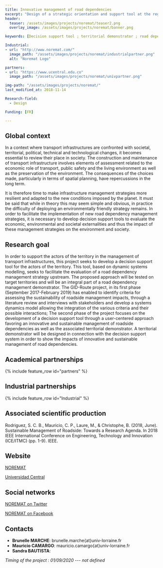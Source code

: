 ```yaml
---
title: Innovative management of road dependencies
excerpt: "Design of a strategic orientation and support tool at the regional level for the rational management of roadsides"
header:
  teaser: /assets/images/projects/noremat/teaser2.png
  overlay_image: /assets/images/projects/noremat/banner.png

keywords: [Decision support tool ; territorial demonstrator ; road dependencies]

Industrial:
- url: "http://www.noremat.com/"
  image_path: "/assets/images/projects/noremat/industrialpartner.png"
  alt: "Noremat Logo"

partners:
- url: "https://www.ucentral.edu.co"
  image_path: "/assets/images/projects/noremat/univpartner.png"

img-path: "/assets/images/projects/noremat/"  
last_modified_at: 2018-11-14  

Research-field:
  - Design

Funding: [FR]

---
```


## Global context

In a context where transport infrastructures are confronted with societal, territorial, political, technical and technological changes, it becomes essential to review their place in society. The construction and maintenance of transport infrastructure involves elements of assessment related to the economic role of transport, public safety and the living environment as well as the preservation of the environment. The consequences of the choices made, particularly in terms of spatial planning, have repercussions in the long term.   

It is therefore time to make infrastructure management strategies more resilient and adapted to the new conditions imposed by the planet. It must be said that while in theory this may seem simple and obvious, in practice the difficulty of deploying an environmentally friendly strategy remains. In order to facilitate the implementation of new road dependency management strategies, it is necessary to develop decision support tools to evaluate the economic, environmental and societal externalities and thus the impact of these management strategies on the environment and society.



## Research goal

In order to support the actors of the territory in the management of transport infrastructures, this project seeks to develop a decision support tool for the actors of the territory. This tool, based on dynamic systems modelling, seeks to facilitate the evaluation of a road dependency management strategy upstream. The proposed approach will be tested on target territories and will be an integral part of a road dependency management demonstrator.
The GID-Route project, in its first phase (September 2017-February 2019) has enabled to identify criteria for assessing the sustainability of roadside management impacts, through a literature review and interviews with stakeholders and develop a systems dynamics model allowing the integration of the various criteria and their possible interactions;
The second phase of the project focuses on the development of a decision support tool through a user-centered approach favoring an innovative and sustainable management of roadside dependencies as well as the associated territorial demonstrator. A territorial demonstrator will be designed in connection with the decision support system in order to show the impacts of innovative and sustainable management of road dependencies.



## Academical partnerships

{% include feature_row id="partners" %}


## Industrial partnerships

{% include feature_row id="Industrial" %}


## Associated scientific production

Rodriguez, S. C. B., Mauricio, C. P., Laure, M., & Christophe, B. (2018, June). Sustainable Management of Roadside: Towards a Research Agenda. In 2018 IEEE International Conference on Engineering, Technology and Innovation (ICE/ITMC) (pp. 1-9). IEEE.


## Website

<i class="fas fa-link"></i> [NOREMAT](https://www.noremat.fr)  

<i class="fas fa-link"></i> [Universidad Central](https://www.ucentral.edu.co)  

##  Social networks

<i class="fab fa-twitter-square"></i> [NOREMAT on Twitter](https://twitter.com/noremat_?lang=fr)  

<i class="fab fa-linkedin"></i> [NOREMAT on Facebook](https://fr-fr.facebook.com/noremat)




## Contacts  

* **Brunelle MARCHE**: brunelle.marche{at}univ-lorraine.fr
* **Mauricio CAMARGO**: mauricio.camargo{at}univ-lorraine.fr
* **Sandra BAUTISTA**: 



 *Timing of the project : 01/09/2020 --- not defined*